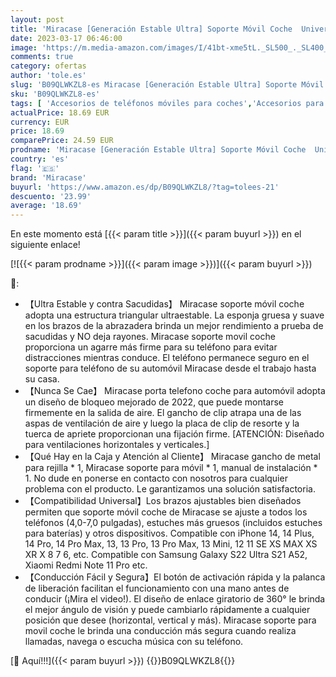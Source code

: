 ```yaml
---
layout: post
title: 'Miracase [Generación Estable Ultra] Soporte Móvil Coche  Universal Soporte Movil Coche para Rejilla  Porta Telefono para Coches  Compatible con iPhone 14 Pro MAX  13 12 11  Xiaomi  Samsung y Más'
date: 2023-03-17 06:46:00
image: 'https://m.media-amazon.com/images/I/41bt-xme5tL._SL500_._SL400_.jpg'
comments: true
category: ofertas
author: 'tole.es'
slug: 'B09QLWKZL8-es Miracase [Generación Estable Ultra] Soporte Móvil Coche...'
sku: 'B09QLWKZL8-es'
tags: [ 'Accesorios de teléfonos móviles para coches','Accesorios para móviles','Comunicación móvil y accesorios','Cunas de teléfonos móviles para coches','Electrónica','iphone','miracase','🇪🇸', ]
actualPrice: 18.69 EUR
currency: EUR
price: 18.69
comparePrice: 24.59 EUR
prodname: 'Miracase [Generación Estable Ultra] Soporte Móvil Coche  Universal Soporte Movil Coche para Rejilla  Porta Telefono para Coches  Compatible con iPhone 14 Pro MAX  13 12 11  Xiaomi  Samsung y Más'
country: 'es'
flag: '🇪🇸'
brand: 'Miracase'
buyurl: 'https://www.amazon.es/dp/B09QLWKZL8/?tag=tolees-21'
descuento: '23.99'
average: '18.69'
---
```


En este momento está [{{< param title >}}]({{< param buyurl >}}) en el siguiente enlace!

[![{{< param prodname >}}]({{< param image >}})]({{< param buyurl >}})

🔎:

- 【Ultra Estable y contra Sacudidas】 Miracase soporte móvil coche adopta una estructura triangular ultraestable. La esponja gruesa y suave en los brazos de la abrazadera brinda un mejor rendimiento a prueba de sacudidas y NO deja rayones. Miracase soporte movil coche proporciona un agarre más firme para su teléfono para evitar distracciones mientras conduce. El teléfono permanece seguro en el soporte para teléfono de su automóvil Miracase desde el trabajo hasta su casa.
- 【Nunca Se Cae】 Miracase porta telefono coche para automóvil adopta un diseño de bloqueo mejorado de 2022, que puede montarse firmemente en la salida de aire. El gancho de clip atrapa una de las aspas de ventilación de aire y luego la placa de clip de resorte y la tuerca de apriete proporcionan una fijación firme. [ATENCIÓN: Diseñado para ventilaciones horizontales y verticales.]
- 【Qué Hay en la Caja y Atención al Cliente】 Miracase gancho de metal para rejilla * 1, Miracase soporte para móvil * 1, manual de instalación * 1. No dude en ponerse en contacto con nosotros para cualquier problema con el producto. Le garantizamos una solución satisfactoria.
- 【Compatibilidad Universal】Los brazos ajustables bien diseñados permiten que soporte móvil coche de Miracase se ajuste a todos los teléfonos (4,0-7,0 pulgadas), estuches más gruesos (incluidos estuches para baterías) y otros dispositivos. Compatible con iPhone 14, 14 Plus, 14 Pro, 14 Pro Max, 13, 13 Pro, 13 Pro Max, 13 Mini, 12 11 SE XS MAX XS XR X 8 7 6, etc. Compatible con Samsung Galaxy S22 Ultra S21 A52, Xiaomi Redmi Note 11 Pro etc.
- 【Conducción Fácil y Segura】El botón de activación rápida y la palanca de liberación facilitan el funcionamiento con una mano antes de conducir (¡Mira el video!). El diseño de enlace giratorio de 360° le brinda el mejor ángulo de visión y puede cambiarlo rápidamente a cualquier posición que desee (horizontal, vertical y más). Miracase soporte para movil coche le brinda una conducción más segura cuando realiza llamadas, navega o escucha música con su teléfono.

[🛒 Aquí!!!]({{< param buyurl >}})
{{<world>}}B09QLWKZL8{{</world>}}

